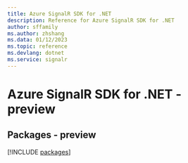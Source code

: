```yaml
---
title: Azure SignalR SDK for .NET
description: Reference for Azure SignalR SDK for .NET
author: sffamily
ms.author: zhshang
ms.data: 01/12/2023
ms.topic: reference
ms.devlang: dotnet
ms.service: signalr
---
```

# Azure SignalR SDK for .NET - preview
## Packages - preview
[!INCLUDE [packages](signalr-index.md)]